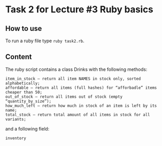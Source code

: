 # Task 2 for Lecture #3 Ruby basics

## How to use
To run a ruby file type ```ruby task2.rb```.

## Content
The ruby script contains a class Drinks with the following methods:
```
item_in_stock — return all item NAMES in stock only, sorted alphabetically;
affordable — return all items (full hashes) for “afforbadle” items cheaper than 50;
out_of_stock — return all items out of stock (empty “quantity_by_size”);
how_much_left — return how much in stock of an item is left by its name;
total_stock — return total amount of all items in stock for all variants;
```
and a following field:
```
inventory
```